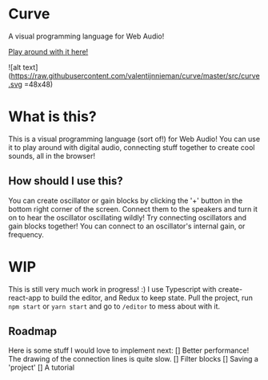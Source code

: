 # Curve

A visual programming language for Web Audio!

[Play around with it here!](https://curve-visual.herokuapp.com/)

![alt text](https://raw.githubusercontent.com/valentijnnieman/curve/master/src/curve.svg =48x48)

# What is this?

This is a visual programming language (sort of!) for Web Audio! You can use it to play around with digital audio, connecting stuff together to create cool sounds, all in the browser!

## How should I use this?

You can create oscillator or gain blocks by clicking the '+' button in the bottom right corner of the screen. Connect them to the speakers and turn it on to hear the oscillator oscillating wildly! Try connecting oscillators and gain blocks together! You can connect to an oscillator's internal gain, or frequency.

# WIP

This is still very much work in progress! :) I use Typescript with create-react-app to build the editor, and Redux to keep state. Pull the project, run `npm start` or `yarn start` and go to `/editor` to mess about with it.

## Roadmap

Here is some stuff I would love to implement next:
[] Better performance! The drawing of the connection lines is quite slow.
[] Filter blocks
[] Saving a 'project'
[] A tutorial
